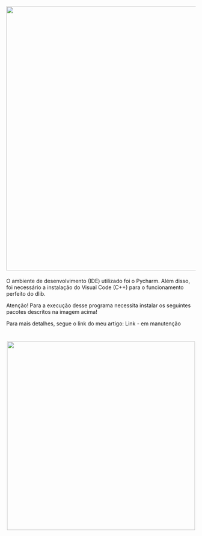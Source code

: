 <h1 align="center">
<img src="https://github.com/keziacamposcs/ControlePontoReconhecimentoFacial/blob/main/Imagens/controle1.png" width="700"> 
</h1>

O ambiente de desenvolvimento (IDE) utilizado foi o Pycharm.
Além disso, foi necessário a instalação do Visual Code (C++) para o funcionamento perfeito do dlib.

Atenção!
Para a execução desse programa necessita instalar os seguintes pacotes descritos na imagem acima!


Para mais detalhes, segue o link do meu artigo:
Link - em manutenção


<h1 align="center">
<img src="https://github.com/keziacamposcs/ControlePontoReconhecimentoFacial/blob/main/Imagens/controle2.png" width="500"> 
</h1>
